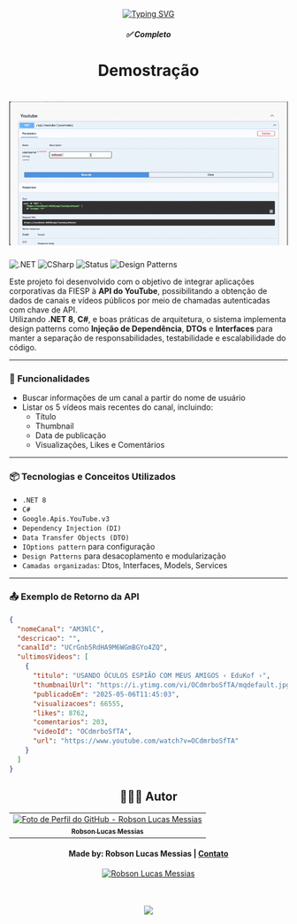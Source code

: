 <div align="center">
  <a href="https://git.io/typing-svg">
    <img src="https://readme-typing-svg.demolab.com?font=Silkscreen&size=20&duration=1500&pause=1000&center=true&vCenter=true&multiline=true&repeat=false&random=false&width=700&height=110&lines=Youtube+Api+/+design+patterns" 
    alt="Typing SVG" />
  </a>

  <h5 align="center"> 
    <b>✅ Completo</b>
  </h5>
</div>

<div align="center">
<h1>Demostração</h1> 
</div>

<h1 align="center">
  <img alt="Video de demostrção" title="Video de demostrção" src="Assets/video-demo.gif"/> 
</h1>

![.NET](https://img.shields.io/badge/.NET-8.0-purple?logo=dotnet) 
![CSharp](https://img.shields.io/badge/C%23-blue?logo=csharp) 
![Status](https://img.shields.io/badge/status-concluído-green) 
![Design Patterns](https://img.shields.io/badge/design--patterns-utilizados-informational)

Este projeto foi desenvolvido com o objetivo de integrar aplicações corporativas da FIESP à **API do YouTube**, possibilitando a obtenção de dados de canais e vídeos públicos por meio de chamadas autenticadas com chave de API.  
Utilizando **.NET 8**, **C#**, e boas práticas de arquitetura, o sistema implementa design patterns como **Injeção de Dependência**, **DTOs** e **Interfaces** para manter a separação de responsabilidades, testabilidade e escalabilidade do código.

---

### 🔧 Funcionalidades

- Buscar informações de um canal a partir do nome de usuário
- Listar os 5 vídeos mais recentes do canal, incluindo:
  - Título
  - Thumbnail
  - Data de publicação
  - Visualizações, Likes e Comentários

---

### 📦 Tecnologias e Conceitos Utilizados

- `.NET 8`
- `C#`
- `Google.Apis.YouTube.v3`
- `Dependency Injection (DI)`
- `Data Transfer Objects (DTO)`
- `IOptions pattern` para configuração
- `Design Patterns` para desacoplamento e modularização
- `Camadas organizadas`: Dtos, Interfaces, Models, Services

---
### 📤 Exemplo de Retorno da API

```json
{
  "nomeCanal": "AM3NlC",
  "descricao": "",
  "canalId": "UCrGnb5RdHA9M6WGmBGYo4ZQ",
  "ultimosVideos": [
    {
      "titulo": "USANDO ÓCULOS ESPIÃO COM MEUS AMIGOS ‹ EduKof ›",
      "thumbnailUrl": "https://i.ytimg.com/vi/OCdmrboSfTA/mqdefault.jpg",
      "publicadoEm": "2025-05-06T11:45:03",
      "visualizacoes": 66555,
      "likes": 8762,
      "comentarios": 203,
      "videoId": "OCdmrboSfTA",
      "url": "https://www.youtube.com/watch?v=OCdmrboSfTA"
    }
  ]
}
```

<div align="center">

## 👩🏻‍💻 Autor <br>

<table>
  <tr>
    <td align="center">
      <a href="https://github.com/robsonlmds">
        <img src="https://avatars.githubusercontent.com/u/e?email=robsonlmds@hotmail.com&s=500" width="100px;" title="Autor Robson Lucas Messias" alt="Foto de Perfil do GitHub - Robson Lucas Messias"/><br>
        <sub>
          <b>Robson Lucas Messias</b>
        </sub>
      </a>
    </td>
  </tr>
</table>

</div>
 
<h4 align="center">
  Made by: Robson Lucas Messias | <a href="mailto:robsonlmds@hotmail.com">Contato</a>
</h4>

<p align="center">
  <a href="https://www.linkedin.com/in/r-lucas-messias/">
    <img alt="Robson Lucas Messias" src="https://img.shields.io/badge/LinkedIn-R.Lucas_Messias-0e76a8?style=flat&logoColor=white&logo=linkedin">
  </a>
</p>

<h1 align="center">
<img src="https://readme-typing-svg.herokuapp.com/?font=Silkscreen&size=35&center=true&vCenter=true&width=700&height=70&duration=5000&lines=Obrigado+pela+atenção!;" />
</h1>
